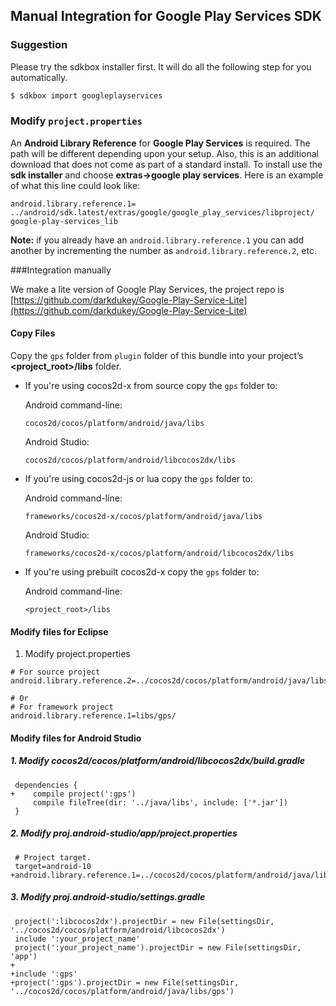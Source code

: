 Manual Integration for Google Play Services SDK
---

### Suggestion
Please try the sdkbox installer first. It will do all the following step for you automatically. 
```bash
$ sdkbox import googleplayservices
```


### Modify `project.properties`
An __Android Library Reference__ for __Google Play Services__ is required. The
path will be different depending upon your setup. Also, this is an additional
download that does not come as part of a standard install. To install use the
__sdk installer__ and choose __extras->google play services__. Here is an example of what this line could look like:
```
android.library.reference.1=
../android/sdk.latest/extras/google/google_play_services/libproject/
google-play-services_lib
```
__Note:__ if you already have an `android.library.reference.1` you can add
another by incrementing the number as `android.library.reference.2`, etc.


###Integration manually

We make a lite version of Google Play Services, the project repo is [https://github.com/darkdukey/Google-Play-Service-Lite](https://github.com/darkdukey/Google-Play-Service-Lite)

#### Copy Files
Copy the `gps` folder from `plugin` folder of this bundle into your project’s __<project_root>/libs__ folder.

* If you're using cocos2d-x from source copy the `gps` folder to:

    Android command-line:
    ```
    cocos2d/cocos/platform/android/java/libs
    ```

    Android Studio:
    ```
    cocos2d/cocos/platform/android/libcocos2dx/libs
    ```

* If you're using cocos2d-js or lua copy the `gps` folder to:

    Android command-line:
    ```
    frameworks/cocos2d-x/cocos/platform/android/java/libs
    ```

    Android Studio:
    ```
    frameworks/cocos2d-x/cocos/platform/android/libcocos2dx/libs
    ```

* If you're using prebuilt cocos2d-x copy the `gps` folder to:

    Android command-line:
    ```
    <project_root>/libs
    ```


#### Modify files for Eclipse
1. Modify project.properties

```
# For source project
android.library.reference.2=../cocos2d/cocos/platform/android/java/libs/gps/

# Or
# For framework project
android.library.reference.1=libs/gps/
```

#### Modify files for Android Studio

##### 1. Modify cocos2d/cocos/platform/android/libcocos2dx/build.gradle

```
 dependencies {
+    compile project(':gps')
     compile fileTree(dir: '../java/libs', include: ['*.jar'])
 }
```

##### 2. Modify proj.android-studio/app/project.properties

```
 # Project target.
 target=android-10
+android.library.reference.1=../cocos2d/cocos/platform/android/java/libs/gps/
```

##### 3. Modify proj.android-studio/settings.gradle

```
 project(':libcocos2dx').projectDir = new File(settingsDir, '../cocos2d/cocos/platform/android/libcocos2dx')
 include ':your_project_name'
 project(':your_project_name').projectDir = new File(settingsDir, 'app')
+
+include ':gps'
+project(':gps').projectDir = new File(settingsDir, '../cocos2d/cocos/platform/android/java/libs/gps')
```
